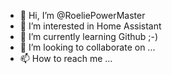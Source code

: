 - 👋 Hi, I’m @RoeliePowerMaster
- 👀 I’m interested in Home Assistant
- 🌱 I’m currently learning Github ;-)
- 💞️ I’m looking to collaborate on ...
- 📫 How to reach me ...

<!---
RoeliePowerMaster/RoeliePowerMaster is a ✨ special ✨ repository because its `README.md` (this file) appears on your GitHub profile.
You can click the Preview link to take a look at your changes.
--->
